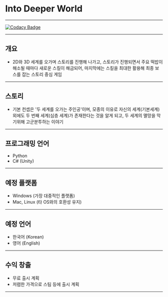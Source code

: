 # Into Deeper World

---

[![Codacy Badge](https://app.codacy.com/project/badge/Grade/3e4c6e8ea3d4469b816942602cd14e99)](https://www.codacy.com/gh/Team-IF/into-deeper-world)

---

## 개요
-  2D와 3D 세계를 오가며 스토리를 진행해 나가고, 스토리가 진행되면서 주요 떡밥이 해소될 때마다 새로운 스킬이 해금되어, 마지막에는 스킬을 최대한 활용해 최종 보스를 잡는 스토리 중심 게임

---

## 스토리
-  기본 컨셉은 '두 세계를 오가는 주인공'이며, 모종의 이유로 자신의 세계(기본세계) 외에도 두 번째 세계(심층 세계)가 존재한다는 것을 알게 되고, 두 세계의 멸망을 막기위해 고군분투하는 이야기

---

## 프로그래밍 언어
-  Python
-  C# (Unity)

---

## 예정 플랫폼
-  Windows (가장 대중적인 플랫폼)
-  Mac, Linux (타 OS와의 호환성 유지)

---

## 예정 언어
-  한국어 (Korean)
-  영어 (English)

---

## 수익 창출
-  무료 출시 계획
-  저렴한 가격으로 스팀 등에 출시 계획

---

